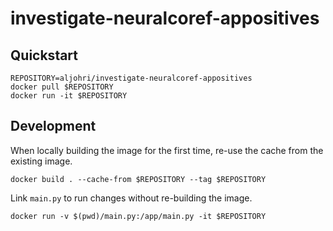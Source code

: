 # investigate-neuralcoref-appositives

## Quickstart

```
REPOSITORY=aljohri/investigate-neuralcoref-appositives
docker pull $REPOSITORY
docker run -it $REPOSITORY
```

## Development

When locally building the image for the first time, re-use the cache from the existing image.

```
docker build . --cache-from $REPOSITORY --tag $REPOSITORY
```

Link `main.py` to run changes without re-building the image.

```
docker run -v $(pwd)/main.py:/app/main.py -it $REPOSITORY
```
